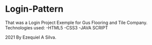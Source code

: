 # Login-Pattern
That was a Login Project Exemple for Gus Flooring and Tile Company.
Technologies used:
-HTML5
-CSS3
-JAVA SCRIPT

2021 By Ezequiel A Silva.
